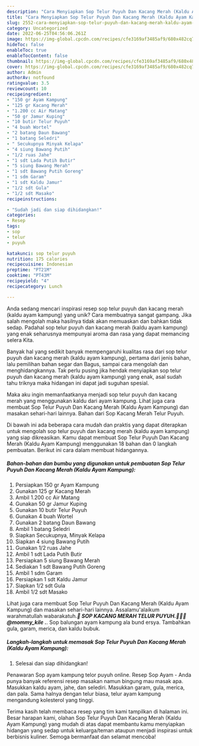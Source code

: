 ```yaml
---
description: "Cara Menyiapkan Sop Telur Puyuh Dan Kacang Merah (Kaldu Ayam Kampung) yang Bisa Manjain Lidah"
title: "Cara Menyiapkan Sop Telur Puyuh Dan Kacang Merah (Kaldu Ayam Kampung) yang Bisa Manjain Lidah"
slug: 2552-cara-menyiapkan-sop-telur-puyuh-dan-kacang-merah-kaldu-ayam-kampung-yang-bisa-manjain-lidah
category: Uncategorized
date: 2022-06-25T04:56:06.261Z
image: https://img-global.cpcdn.com/recipes/cfe3169af3485af9/680x482cq70/sop-telur-puyuh-dan-kacang-merah-kaldu-ayam-kampung-foto-resep-utama.jpg
hideToc: false
enableToc: true
enableTocContent: false
thumbnail: https://img-global.cpcdn.com/recipes/cfe3169af3485af9/680x482cq70/sop-telur-puyuh-dan-kacang-merah-kaldu-ayam-kampung-foto-resep-utama.jpg
cover: https://img-global.cpcdn.com/recipes/cfe3169af3485af9/680x482cq70/sop-telur-puyuh-dan-kacang-merah-kaldu-ayam-kampung-foto-resep-utama.jpg
author: Admin
authorAv: notfound
ratingvalue: 3.5
reviewcount: 10
recipeingredient:
- "150 gr Ayam Kampung"
- "125 gr Kacang Merah"
- "1.200 cc Air Matang"
- "50 gr Jamur Kuping"
- "10 butir Telur Puyuh"
- "4 buah Wortel"
- "2 batang Daun Bawang"
- "1 batang Seledri"
- " Secukupnya Minyak Kelapa"
- "4 siung Bawang Putih"
- "1/2 ruas Jahe"
- "1 sdt Lada Putih Butir"
- "5 siung Bawang Merah"
- "1 sdt Bawang Putih Goreng"
- "1 sdm Garam"
- "1 sdt Kaldu Jamur"
- "1/2 sdt Gula"
- "1/2 sdt Masako"
recipeinstructions:

- "Sudah jadi dan siap dihidangkan!"
categories:
- Resep
tags:
- sop
- telur
- puyuh

katakunci: sop telur puyuh 
nutrition: 175 calories
recipecuisine: Indonesian
preptime: "PT21M"
cooktime: "PT43M"
recipeyield: "4"
recipecategory: Lunch

---
```





Anda sedang mencari inspirasi resep sop telur puyuh dan kacang merah (kaldu ayam kampung) yang unik? Cara membuatnya sangat gampang. Jika salah mengolah maka hasilnya tidak akan memuaskan dan bahkan tidak sedap. Padahal sop telur puyuh dan kacang merah (kaldu ayam kampung) yang enak seharusnya mempunyai aroma dan rasa yang dapat memancing selera Kita.





Banyak hal yang sedikit banyak mempengaruhi kualitas rasa dari sop telur puyuh dan kacang merah (kaldu ayam kampung), pertama dari jenis bahan, lalu pemilihan bahan segar dan Bagus, sampai cara mengolah dan menghidangkannya. Tak perlu pusing jika hendak menyiapkan sop telur puyuh dan kacang merah (kaldu ayam kampung) yang enak,      asal sudah tahu triknya maka hidangan ini dapat jadi suguhan spesial.














Maka aku ingin memanfaatkanya menjadi sop telur puyuh dan kacang merah yang menggunakan kaldu dari ayam kampung. Lihat juga cara membuat Sop Telur Puyuh Dan Kacang Merah (Kaldu Ayam Kampung) dan masakan sehari-hari lainnya. Bahan dari Sop Kacang Merah Telur Puyuh.






Di bawah ini ada beberapa cara mudah dan praktis yang dapat diterapkan untuk mengolah sop telur puyuh dan kacang merah (kaldu ayam kampung) yang siap dikreasikan. Kamu dapat membuat Sop Telur Puyuh Dan Kacang Merah (Kaldu Ayam Kampung) menggunakan 18 bahan dan 0 langkah pembuatan. Berikut ini cara dalam membuat hidangannya.

<!--inarticleads1-->

##### Bahan-bahan dan bumbu yang digunakan untuk pembuatan Sop Telur Puyuh Dan Kacang Merah (Kaldu Ayam Kampung):

1. Persiapkan 150 gr Ayam Kampung
1. Gunakan 125 gr Kacang Merah
1. Ambil 1.200 cc Air Matang
1. Gunakan 50 gr Jamur Kuping
1. Gunakan 10 butir Telur Puyuh
1. Gunakan 4 buah Wortel
1. Gunakan 2 batang Daun Bawang
1. Ambil 1 batang Seledri
1. Siapkan  Secukupnya, Minyak Kelapa
1. Siapkan 4 siung Bawang Putih
1. Gunakan 1/2 ruas Jahe
1. Ambil 1 sdt Lada Putih Butir
1. Persiapkan 5 siung Bawang Merah
1. Sediakan 1 sdt Bawang Putih Goreng
1. Ambil 1 sdm Garam
1. Persiapkan 1 sdt Kaldu Jamur
1. Siapkan 1/2 sdt Gula
1. Ambil 1/2 sdt Masako


Lihat juga cara membuat Sop Telur Puyuh Dan Kacang Merah (Kaldu Ayam Kampung) dan masakan sehari-hari lainnya. Assalamu&#39;alaikum warahmatullah wabarakatuh._____🍵 SOP KACANG MERAH TELUR PUYUH.👩🏻‍🍳 @mommy_kile ._____. Sop balungan ayam kampung ala bund ersya. Tambahkan gula, garam, merica, dan kaldu bubuk. 

<!--inarticleads2-->

##### Langkah-langkah untuk memasak Sop Telur Puyuh Dan Kacang Merah (Kaldu Ayam Kampung):


1. Selesai dan siap dihidangkan!

Penawaran Sop ayam kampung telor puyuh online. Resep Sop Ayam - Anda punya banyak referensi resep masakan namun bingung mau masak apa. Masukkan kaldu ayam, jahe, dan selediri. Masukkan garam, gula, merica, dan pala. Sama halnya dengan telur biasa, telur ayam kampung mengandung kolesterol yang tinggi. 

Terima kasih telah membaca resep yang tim kami tampilkan di halaman ini. Besar harapan kami, olahan Sop Telur Puyuh Dan Kacang Merah (Kaldu Ayam Kampung) yang mudah di atas dapat membantu kamu menyiapkan hidangan yang sedap untuk keluarga/teman ataupun menjadi inspirasi untuk berbisnis kuliner. Semoga bermanfaat dan selamat mencoba!
